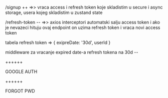 /signup ++
=>> vraca access i refresh token koje skladistim u secure i async storage, 
usera kojeg skladistim u zustand state

/refresh-token --
=>> axios interceptori automatski salju access token i ako je nevazeci hituju ovaj endpoint
on uzima refresh token i vraca novi access token

tabela refresh token => {
    exipreDate: '30d',
    userId
}

middleware za vracanje expired date-a refresh tokena na 30d --

++++++

GOOGLE AUTH

++++++

FORGOT PWD